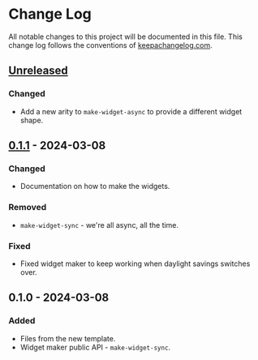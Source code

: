 # Change Log
All notable changes to this project will be documented in this file. This change log follows the conventions of [keepachangelog.com](http://keepachangelog.com/).

## [Unreleased]
### Changed
- Add a new arity to `make-widget-async` to provide a different widget shape.

## [0.1.1] - 2024-03-08
### Changed
- Documentation on how to make the widgets.

### Removed
- `make-widget-sync` - we're all async, all the time.

### Fixed
- Fixed widget maker to keep working when daylight savings switches over.

## 0.1.0 - 2024-03-08
### Added
- Files from the new template.
- Widget maker public API - `make-widget-sync`.

[Unreleased]: https://sourcehost.site/your-name/cine-flix/compare/0.1.1...HEAD
[0.1.1]: https://sourcehost.site/your-name/cine-flix/compare/0.1.0...0.1.1
